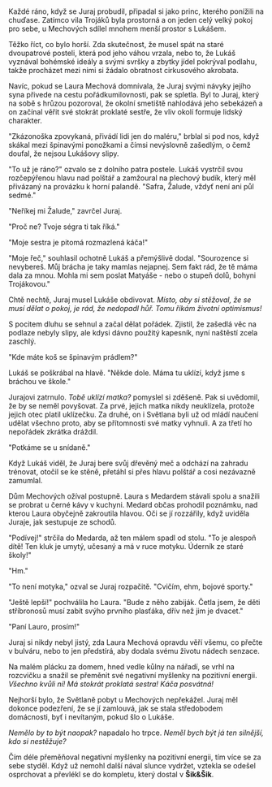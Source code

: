 # 

Každé ráno, když se Juraj probudil, připadal si jako princ, kterého ponížili na chuďase. Zatímco vila Trojáků byla prostorná a on jeden celý velký pokoj pro sebe, u Mechových sdílel mnohem menší prostor s Lukášem.

Těžko říct, co bylo horší. Zda skutečnost, že musel spát na staré dvoupatrové posteli, která pod jeho váhou vrzala, nebo to, že Lukáš vyznával bohémské ideály a svými svršky a zbytky jídel pokrýval podlahu, takže procházet mezi nimi si žádalo obratnost cirkusového akrobata.

Navíc, pokud se Laura Mechová domnívala, že Juraj svými návyky jejího syna přivede na cestu pořádkumilovnosti, pak se spletla. Byl to Juraj, který na sobě s hrůzou pozoroval, že okolní smetiště nahlodává jeho sebekázeň a on začínal věřit své stokrát proklaté sestře, že vliv okolí formuje lidský charakter.

"Zkázonoška zpovykaná, přivádí lidi jen do maléru," brblal si pod nos, když skákal mezi špinavými ponožkami a čímsi nevýslovně zašedlým, o čemž doufal, že nejsou Lukášovy slipy.

"To už je ráno?" ozvalo se z dolního patra postele. Lukáš vystrčil svou rozčepýřenou hlavu nad polštář a zamžoural na plechový budík, který měl přivázaný na provázku k horní palandě. "Safra, Žalude, vždyť není ani půl sedmé."

"Neříkej mi Žalude," zavrčel Juraj.

"Proč ne? Tvoje ségra ti tak říká."

"Moje sestra je pitomá rozmazlená káča!"

"Moje řeč," souhlasil ochotně Lukáš a přemýšlivě dodal. "Sourozence si nevybereš. Můj brácha je taky mamlas nejapnej. Sem fakt rád, že tě máma dala za mnou. Mohla mi sem poslat Matyáše - nebo o stupeň dolů, bohyni Trojákovou."

Chtě nechtě, Juraj musel Lukáše obdivovat. *Místo, aby si stěžoval, že se musí dělat o pokoj, je rád, že nedopadl hůř. Tomu říkám životní optimismus!*

S pocitem dluhu se sehnul a začal dělat pořádek. Zjistil, že zašedlá věc na podlaze nebyly slipy, ale kdysi dávno použitý kapesník, nyní naštěstí zcela zaschlý.

"Kde máte koš se špinavým prádlem?"

Lukáš se poškrábal na hlavě. "Někde dole. Máma tu uklízí, když jsme s bráchou ve škole."

Jurajovi zatrnulo. *Tobě uklízí matka?* pomyslel si zděšeně. Pak si uvědomil, že by se neměl povyšovat. Za prvé, jejich matka nikdy neuklízela, protože jejich otec platil uklízečku. Za druhé, on i Světlana byli už od mládí naučení udělat všechno proto, aby se přítomnosti své matky vyhnuli. A za třetí ho nepořádek zkrátka dráždil.

"Potkáme se u snídaně."

Když Lukáš viděl, že Juraj bere svůj dřevěný meč a odchází na zahradu trénovat, otočil se ke stěně, přetáhl si přes hlavu polštář a cosi nezávazně zamumlal.

Dům Mechových ožíval postupně. Laura s Medardem stávali spolu a snažili se probrat u černé kávy v kuchyni. Medard občas prohodil poznámku, nad kterou Laura obyčejně zakroutila hlavou. Oči se jí rozzářily, když uviděla Juraje, jak sestupuje ze schodů.

"Podívej!" strčila do Medarda, až ten málem spadl od stolu. "To je alespoň dítě! Ten kluk je umytý, učesaný a má v ruce motyku. Úderník ze staré školy!"

"Hm."

"To není motyka," ozval se Juraj rozpačitě. "Cvičím, ehm, bojové sporty."

"Ještě lepší!" pochválila ho Laura. "Bude z něho zabiják. Četla jsem, že děti stříbronosů musí zabít svýho prvního plasťáka, dřív než jim je dvacet."

"Paní Lauro, prosím!"

Juraj si nikdy nebyl jistý, zda Laura Mechová opravdu věří všemu, co přečte v bulváru, nebo to jen předstírá, aby dodala svému životu nádech senzace.

Na malém plácku za domem, hned vedle kůlny na nářadí, se vrhl na rozcvičku a snažil se přeměnit své negativní myšlenky na pozitivní energii. *Všechno kvůli ní! Má stokrát proklatá sestra! Káča posvátná!*

Nejhorší bylo, že Světlaně pobyt u Mechových nepřekážel. Juraj měl dokonce podezření, že se jí zamlouvá, jak se stala středobodem domácnosti, byť i nevítaným, pokud šlo o Lukáše.

*Nemělo by to být naopak?* napadalo ho trpce. *Neměl bych být já ten silnější, kdo si nestěžuje?*

Čím déle přeměňoval negativní myšlenky na pozitivní energii, tím více se za sebe styděl. Když už nemohl další nával slunce vydržet, vztekla se odešel osprchovat a převlékl se do kompletu, který dostal v **Šik&Šik**.  

